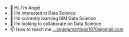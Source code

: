 - 👋 Hi, I’m Angel
- 👀 I’m interested in Data Science
- 🌱 I’m currently learning IBM Data Science
- 💞️ I’m looking to collaborate on Data Science
- 📫 How to reach me ...angelgmartinez1970@gmail.com

<!---
anggarmart1970/anggarmart1970 is a ✨ special ✨ repository because its `README.md` (this file) appears on your GitHub profile.
You can click the Preview link to take a look at your changes.
--->
